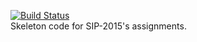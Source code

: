 [![Build Status](https://travis-ci.org/SIP-2015/skeleton.png)](https://travis-ci.org/SIP-2015/skeleton)  
Skeleton code for SIP-2015's assignments.
